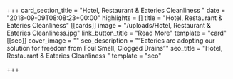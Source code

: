 +++
card_section_title = "Hotel, Restaurant & Eateries Cleanliness "
date = "2018-09-09T08:08:23+00:00"
highlights = []
title = "Hotel, Restaurant & Eateries Cleanliness"
[[cards]]
image = "/uploads/Hotel, Restaurant & Eateries Cleanliness.jpg"
link_button_title = "Read More"
template = "card"
[[seo]]
cover_image = ""
seo_description = "“Eateries are adopting our solution for freedom from Foul Smell, Clogged Drains”"
seo_title = "Hotel, Restaurant & Eateries Cleanliness "
template = "seo"

+++
